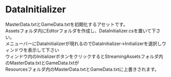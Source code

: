 DataInitializer
===============
MasterData.txtとGameData.txtを初期化するアセットです。<br>
Assetsフォルダ内にEditorフォルダを作成し、DataInitializer.csを置いて下さい。<br>
メニューバーにDataInitializerが現れるのでDataInitializer->Initializerを選択しウィンドウを表示して下さい<br>
ウィンドウ内のInitializerボタンをクリックするとStreamingAssetsフォルダ内のMasterData.txtとGameData.txtが<br>
Resourcesフォルダ内のMasterData.txtとGameData.txtに上書きされます。<br>
